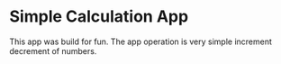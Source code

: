 # Simple Calculation App

This app was build for fun. The app operation is very simple increment decrement of numbers.